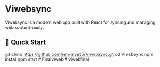 # Viwebsync

Viwebsync is a modern web app built with React for syncing and managing web content easily.

## 🚀 Quick Start


git clone https://github.com/iam-siva25/Viwebsync.git
cd Viwebsync
npm install
npm start
#   F i n a l v i w e b  
 #   v i w e b f i n a l  
 